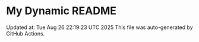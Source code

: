 # My Dynamic README
Updated at: Tue Aug 26 22:19:23 UTC 2025
This file was auto-generated by GitHub Actions.
